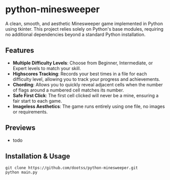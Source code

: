 # python-minesweeper

A clean, smooth, and aesthetic Minesweeper game implemented in Python using tkinter. This project relies solely on Python's base modules, requiring no additional dependencies beyond a standard Python installation.

## Features

- **Multiple Difficulty Levels**: Choose from Beginner, Intermediate, or Expert levels to match your skill.
- **Highscores Tracking**: Records your best times in a file for each difficulty level, allowing you to track your progress and achievements.
- **Chording**: Allows you to quickly reveal adjacent cells when the number of flags around a numbered cell matches its number.
- **Safe First Click**: The first cell clicked will never be a mine, ensuring a fair start to each game.
- **Imageless Aesthetics**: The game runs entirely using one file, no images or requirements.

## Previews
- todo

## Installation & Usage
```
git clone https://github.com/dootss/python-minesweeper.git
python main.py
```

